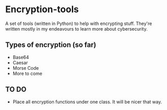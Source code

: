 # Encryption-tools
A set of tools (written in Python) to help with encrypting stuff. They're written mostly in my endeavours to learn more about cybersecurity.

## Types of encryption (so far)
- Base64
- Caesar
- Morse Code
- More to come

## TO DO
- Place all encryption functions under one class. It will be nicer that way.
